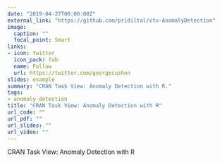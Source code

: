 ```yaml
---
date: "2019-04-27T00:00:00Z"
external_link: "https://github.com/pridiltal/ctv-AnomalyDetection"
image:
  caption: ""
  focal_point: Smart
links:
- icon: twitter
  icon_pack: fab
  name: Follow
  url: https://twitter.com/georgecushen
slides: example
summary: "CRAN Task View: Anomaly Detection with R."
tags:
- anomaly-detection
title: "CRAN Task View: Anomaly Detection with R"
url_code: ""
url_pdf: ""
url_slides: ""
url_video: ""
---
```


CRAN Task View: Anomaly Detection with R



